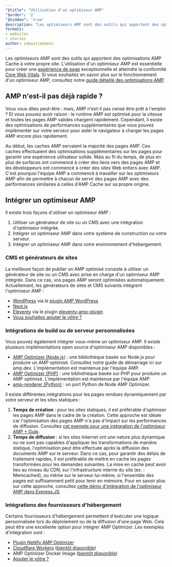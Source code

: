 ```yaml
---
"$title": "Utilisation d'un optimiseur AMP"
"$order": '2'
"$hidden": 'true'
description: "Les optimiseurs AMP sont des outils qui apportent des optimisations AMP Cache à votre propre site. L'utilisation d'un optimiseur AMP est essentielle pour créer une expérience de page exceptionnelle et atteindre la conformité Core Web Vitals. Ce guide explique comment utiliser au mieux un optimiseur AMP pour optimiser vos pages AMP."
formats:
- websites
- stories
author: sebastianbenz
---
```


Les optimiseurs AMP sont des outils qui apportent des optimisations AMP Cache à votre propre site. L'utilisation d'un optimiseur AMP est essentielle pour créer une [expérience de page](https://developers.google.com/search/docs/guides/page-experience) exceptionnelle et atteindre la conformité [Core Web Vitals](https://web.dev/vitals/). Si vous souhaitez en savoir plus sur le fonctionnement d'un optimiseur AMP, consultez notre [guide détaillé des optimisations AMP](explainer.md).

## AMP n'est-il pas déjà rapide ?

Vous vous dites peut-être : mais, AMP n'est-il pas censé être prêt à l'emploi ? Et vous pouvez avoir raison : le runtime AMP est optimisé pour la vitesse et toutes les pages AMP valides chargent rapidement. Cependant, il existe des optimisations de performances supplémentaires que vous pouvez implémenter sur votre serveur pour aider le navigateur à charger les pages AMP encore plus rapidement.

Au début, les caches AMP servaient la majorité des pages AMP. Ces caches effectuaient des optimisations supplémentaires sur les pages pour garantir une expérience utilisateur solide. Mais au fil du temps, de plus en plus de surfaces ont commencé à créer des liens vers des pages AMP et les développeurs ont commencé à créer des sites Web entiers avec AMP. C'est pourquoi l'équipe AMP a commencé à travailler sur les optimiseurs AMP afin de permettre à chacun de servir des pages AMP avec des performances similaires à celles d'AMP Cache sur sa propre origine.

## Intégrer un optimiseur AMP

Il existe trois façons d'utiliser un optimiseur AMP :

1. Utiliser un générateur de site ou un CMS avec une intégration d'optimiseur intégrée.
2. Intégrer un optimiseur AMP dans votre système de construction ou votre serveur.
3. Intégrer un optimiseur AMP dans votre environnement d'hébergement.

### CMS et générateurs de sites

La meilleure façon de publier un AMP optimisé consiste à utiliser un générateur de site ou un CMS avec prise en charge d'un optimiseur AMP intégrée. Dans ce cas, vos pages AMP seront optimisées automatiquement. Actuellement, les générateurs de sites et CMS suivants intègrent l'optimiseur AMP :

- [WordPress](https://wordpress.org/) via le [plugin AMP WordPress](https://wordpress.org/plugins/amp/)
- [Next.js](https://nextjs.org/docs/api-reference/next/amp)
- [Eleventy](https://www.11ty.dev/) via le plugin [eleventy-amp-plugin](https://blog.amp.dev/2020/07/28/introducing-the-eleventy-amp-plugin/)
- [Vous souhaitez ajouter le vôtre ?](https://github.com/ampproject/amp.dev/issues/new?assignees=&labels=Category%3A+Content%2C+Status%3A+Pending+Triage&template=content.md&title=)

### Intégrations de build ou de serveur personnalisées

Vous pouvez également intégrer vous-même un optimiseur AMP. Il existe plusieurs implémentations open source d'optimiseur AMP disponibles :

- [AMP Optimizer (Node.js)](node-amp-optimizer.md) : une bibliothèque basée sur Node.js pour produire un AMP optimisé. Consultez notre guide de démarrage ici sur amp.dev. L'implémentation est maintenue par l'équipe AMP.
- [AMP Optimizer (PHP)](https://github.com/ampproject/amp-wp/tree/develop/lib/optimizer) : une bibliothèque basée sur PHP pour produire un AMP optimisé. L'implémentation est maintenue par l'équipe AMP.
- [amp-renderer (Python)](https://github.com/chasefinch/amp-renderer) : un port Python de Node AMP Optimizer.

Il existe différentes intégrations pour les pages rendues dynamiquement par votre serveur et les sites statiques :

1. **Temps de création** : pour les sites statiques, il est préférable d'optimiser les pages AMP dans le cadre de la création. Cette approche est idéale car l'optimisation des pages AMP n'a pas d'impact sur les performances de diffusion. Consultez [cet exemple pour une intégration de l'optimiseur AMP + Gulp](https://github.com/ampproject/amp-toolbox/tree/main/packages/optimizer/demo/gulp).
2. **Temps de diffusion** : si les sites Internet ont une nature plus dynamique ou ne sont pas capables d'appliquer les transformations de manière statique, l'optimisation peut être effectuée après la diffusion des documents AMP sur le serveur. Dans ce cas, pour garantir des délais de traitement rapides, il est préférable de mettre en cache les pages transformées pour les demandes suivantes. La mise en cache peut avoir lieu au niveau du CDN, sur l'infrastructure interne du site (ex. : Memcached), ou même sur le serveur lui-même, si l'ensemble des pages est suffisamment petit pour tenir en mémoire. Pour en savoir plus sur cette approche, consultez [cette démo d'intégration de l'optimiseur AMP dans Express.JS](https://github.com/ampproject/amp-toolbox/tree/main/packages/optimizer/demo/express).

### Intégrations des fournisseurs d'hébergement

Certains fournisseurs d'hébergement permettent d'exécuter une logique personnalisée lors du déploiement ou de la diffusion d'une page Web. Cela peut être une excellente option pour intégrer AMP Optimizer. Les exemples d'intégration sont :

- [Plugin Netlify AMP Optimizer](https://github.com/martinbean/netlify-plugin-amp-server-side-rendering#amp-server-side-rendering-netlify-plugin)
- [Cloudflare Workers](https://workers.cloudflare.com/) ([bientôt disponible](https://github.com/ampproject/amp-toolbox/issues/878))
- AMP Optimizer Docker Image ([bientôt disponible](https://github.com/ampproject/amp-toolbox/issues/879))
- [Ajouter le vôtre ?](https://github.com/ampproject/amp.dev/issues/new?assignees=&labels=Category%3A+Content%2C+Status%3A+Pending+Triage&template=content.md&title=)
